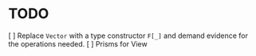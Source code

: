 TODO
===

[ ] Replace `Vector` with a type constructor `F[_]` and demand evidence for the operations needed.
[ ] Prisms for View
